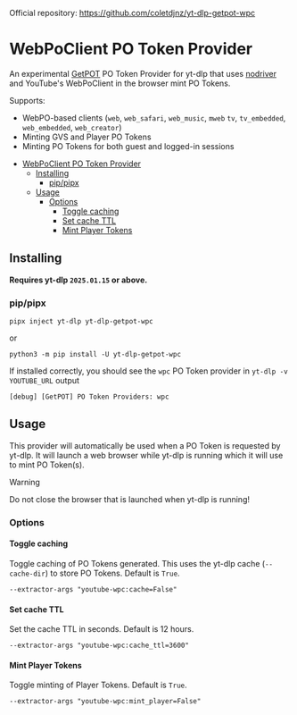 Official repository: <https://github.com/coletdjnz/yt-dlp-getpot-wpc>

# WebPoClient PO Token Provider

An experimental [GetPOT](https://github.com/coletdjnz/yt-dlp-get-pot) PO Token Provider for yt-dlp that uses [nodriver](https://github.com/ultrafunkamsterdam/nodriver) and YouTube's WebPoClient in the browser mint PO Tokens.

Supports:
- WebPO-based clients (`web`, `web_safari`, `web_music`, `mweb` `tv`, `tv_embedded`, `web_embedded`, `web_creator`)
- Minting GVS and Player PO Tokens
- Minting PO Tokens for both guest and logged-in sessions

<!-- TOC -->
* [WebPoClient PO Token Provider](#webpoclient-po-token-provider)
  * [Installing](#installing)
    * [pip/pipx](#pippipx)
  * [Usage](#usage)
    * [Options](#options)
      * [Toggle caching](#toggle-caching)
      * [Set cache TTL](#set-cache-ttl)
      * [Mint Player Tokens](#mint-player-tokens)
<!-- TOC -->

## Installing

**Requires yt-dlp `2025.01.15` or above.**

### pip/pipx

```
pipx inject yt-dlp yt-dlp-getpot-wpc
```

or

```
python3 -m pip install -U yt-dlp-getpot-wpc
```


If installed correctly, you should see the `wpc` PO Token provider in `yt-dlp -v YOUTUBE_URL` output

    [debug] [GetPOT] PO Token Providers: wpc


## Usage

This provider will automatically be used when a PO Token is requested by yt-dlp. It will launch a web browser while yt-dlp is running which it will use to mint PO Token(s).

> [!WARNING]
> Do not close the browser that is launched when yt-dlp is running!

### Options

#### Toggle caching

Toggle caching of PO Tokens generated. This uses the yt-dlp cache (`--cache-dir`) to store PO Tokens. Default is `True`.

`--extractor-args "youtube-wpc:cache=False"`

#### Set cache TTL

Set the cache TTL in seconds. Default is 12 hours.

`--extractor-args "youtube-wpc:cache_ttl=3600"`


#### Mint Player Tokens

Toggle minting of Player Tokens. Default is `True`.

`--extractor-args "youtube-wpc:mint_player=False"`
